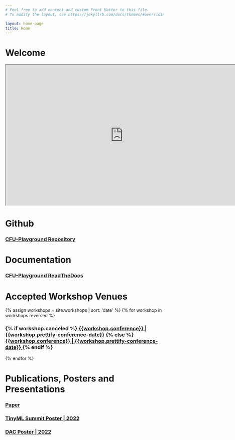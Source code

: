 ```yaml
---
# Feel free to add content and custom Front Matter to this file.
# To modify the layout, see https://jekyllrb.com/docs/themes/#overriding-theme-defaults

layout: home-page
title: Home
---
```


# Welcome
<iframe src="https://drive.google.com/file/d/1l1eUSqSeUHHzTSWsa8wW87NKzPhfnYuy/preview" width="746" height="449" allow="autoplay"></iframe>


# Github
<h3>
  <a href="https://github.com/google/CFU-Playground">
      CFU-Playground Repository
  </a>
</h3>


# Documentation
<h3>
  <a href="https://cfu-playground.readthedocs.io/en/latest/">
      CFU-Playground ReadTheDocs
  </a>
</h3>


# Accepted Workshop Venues
{% assign workshops = site.workshops | sort: 'date' %}
{% for workshop in workshops reversed %}
  <h3>
    {% if workshop.canceled %}
    <a href="{{ workshop.conference-url }} ">
      {{workshop.conference}} | {{workshop.prettify-conference-date}} 
    </a>
    {% else %}
    <a href="{{ workshop.url | prepend: site.baseurl }} ">
      {{workshop.conference}} | {{workshop.prettify-conference-date}} 
    </a>
    {% endif %}
  </h3>
{% endfor %}

# Publications, Posters and Presentations
<h3>
  <a href="https://arxiv.org/abs/2201.01863">
      Paper
  </a>
</h3>
<h3>
  <a href="https://cms.tinyml.org/wp-content/uploads/talks2022/Shvetank-Prakash-SW-tools.pdf">
      TinyML Summit Poster | 2022
  </a>
</h3>
<h3>
  <a href="https://59dac.conference-program.com/presentation/?id=WIP198&sess=sess263">
      DAC Poster | 2022
  </a>
</h3>


<!-- Line Break to leave space at bottom of page for aesthetic-->
<br>
